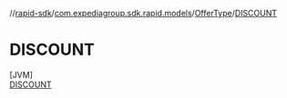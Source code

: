 //[rapid-sdk](../../../../index.md)/[com.expediagroup.sdk.rapid.models](../../index.md)/[OfferType](../index.md)/[DISCOUNT](index.md)

# DISCOUNT

[JVM]\
[DISCOUNT](index.md)
